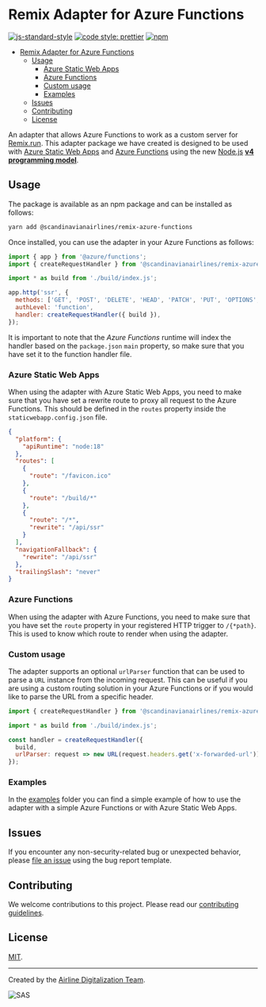 # Remix Adapter for Azure Functions

[![js-standard-style](https://img.shields.io/badge/standard-javascript-fdbe15.svg?logo=javascript&logoColor=fdbe15&logoWidth=20&style=flat-square)](https://github.com/feross/standard) [![code style: prettier](https://img.shields.io/badge/code_style-prettier-ff69b4.svg?logo=prettier&style=flat-square)](https://github.com/prettier/prettier) [![npm](https://img.shields.io/npm/v/@scandinavianairlines/remix-azure-functions?logo=npm&style=flat-square)](https://www.npmjs.com/package/@scandinavianairlines/remix-azure-functions)

- [Remix Adapter for Azure Functions](#remix-adapter-for-azure-functions)
  - [Usage](#usage)
    - [Azure Static Web Apps](#azure-static-web-apps)
    - [Azure Functions](#azure-functions)
    - [Custom usage](#custom-usage)
    - [Examples](#examples)
  - [Issues](#issues)
  - [Contributing](#contributing)
  - [License](#license)

An adapter that allows Azure Functions to work as a custom server for [Remix.run][remix]. This adapter package we have created is designed to be used with [Azure Static Web Apps][azure-staticwebapp] and [Azure Functions][azure-functions] using the new [Node.js][nodejs] [**v4 programming model**][model].

## Usage

The package is available as an npm package and can be installed as follows:

```bash
yarn add @scandinavianairlines/remix-azure-functions
```

Once installed, you can use the adapter in your Azure Functions as follows:

```javascript
import { app } from '@azure/functions';
import { createRequestHandler } from '@scandinavianairlines/remix-azure-functions';

import * as build from './build/index.js';

app.http('ssr', {
  methods: ['GET', 'POST', 'DELETE', 'HEAD', 'PATCH', 'PUT', 'OPTIONS', 'TRACE', 'CONNECT'],
  authLevel: 'function',
  handler: createRequestHandler({ build }),
});
```

It is important to note that the _Azure Functions_ runtime will index the handler based on the `package.json` `main` property, so make sure that you have set it to the function handler file.

### Azure Static Web Apps

When using the adapter with Azure Static Web Apps, you need to make sure that you have set a rewrite route to proxy all request to the Azure Functions. This should be defined in the `routes` property inside the `staticwebapp.config.json` file.

```json
{
  "platform": {
    "apiRuntime": "node:18"
  },
  "routes": [
    {
      "route": "/favicon.ico"
    },
    {
      "route": "/build/*"
    },
    {
      "route": "/*",
      "rewrite": "/api/ssr"
    }
  ],
  "navigationFallback": {
    "rewrite": "/api/ssr"
  },
  "trailingSlash": "never"
}
```

### Azure Functions

When using the adapter with Azure Functions, you need to make sure that you have set the `route` property in your registered HTTP trigger to `/{*path}`. This is used to know which route to render when using the adapter.

### Custom usage

The adapter supports an optional `urlParser` function that can be used to parse a `URL` instance from the incoming request. This can be useful if you are using a custom routing solution in your Azure Functions or if you would like to parse the URL from a specific header.

```javascript
import { createRequestHandler } from '@scandinavianairlines/remix-azure-functions';

import * as build from './build/index.js';

const handler = createRequestHandler({
  build,
  urlParser: request => new URL(request.headers.get('x-forwarded-url')),
});
```

### Examples

In the [examples](./examples) folder you can find a simple example of how to use the adapter with a simple Azure Functions or with Azure Static Web Apps.

## Issues

If you encounter any non-security-related bug or unexpected behavior, please [file an issue][bug]
using the bug report template.

[bug]: https://github.com/scandinavianairlines/remix-azure-functions/issues/new?labels=bug

## Contributing

We welcome contributions to this project. Please read our [contributing guidelines](.github/CONTRIBUTING.md).

## License

[MIT](./LICENSE).

---

Created by the [Airline Digitalization Team](mailto:airlinedigitalization@flysas.com).

![SAS](https://user-images.githubusercontent.com/850110/180438296-f79396e1-cb77-4f82-93e0-1d5bf5bea6a1.svg 'SAS')

[azure-functions]: https://learn.microsoft.com/en-us/azure/azure-functions/
[azure-staticwebapp]: https://docs.microsoft.com/en-us/azure/static-web-apps/overview
[nodejs]: https://nodejs.org
[model]: https://techcommunity.microsoft.com/t5/apps-on-azure-blog/azure-functions-node-js-v4-programming-model-is-generally/ba-p/3929217
[remix]: https://remix.run

